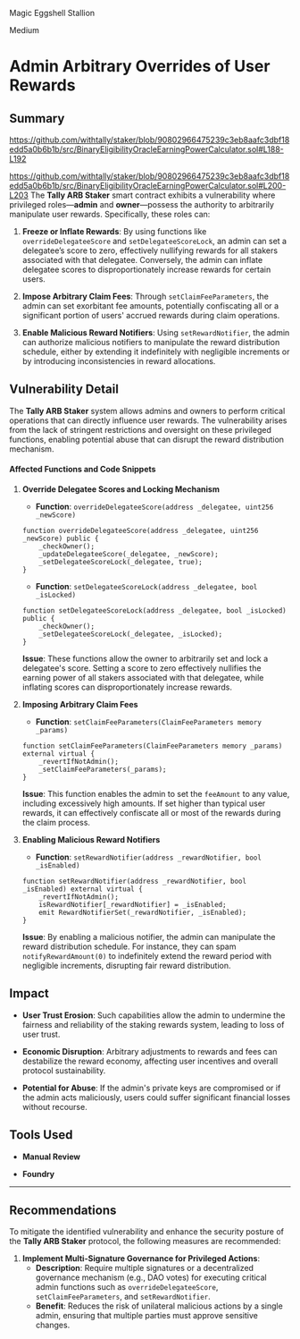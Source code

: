 Magic Eggshell Stallion

Medium

# Admin Arbitrary Overrides of User Rewards

## Summary
https://github.com/withtally/staker/blob/90802966475239c3eb8aafc3dbf18edd5a0b6b1b/src/BinaryEligibilityOracleEarningPowerCalculator.sol#L188-L192

https://github.com/withtally/staker/blob/90802966475239c3eb8aafc3dbf18edd5a0b6b1b/src/BinaryEligibilityOracleEarningPowerCalculator.sol#L200-L203
The **Tally ARB Staker** smart contract exhibits a vulnerability where privileged roles—**admin** and **owner**—possess the authority to arbitrarily manipulate user rewards. Specifically, these roles can:

1. **Freeze or Inflate Rewards**: By using functions like `overrideDelegateeScore` and `setDelegateeScoreLock`, an admin can set a delegatee’s score to zero, effectively nullifying rewards for all stakers associated with that delegatee. Conversely, the admin can inflate delegatee scores to disproportionately increase rewards for certain users.

2. **Impose Arbitrary Claim Fees**: Through `setClaimFeeParameters`, the admin can set exorbitant fee amounts, potentially confiscating all or a significant portion of users' accrued rewards during claim operations.

3. **Enable Malicious Reward Notifiers**: Using `setRewardNotifier`, the admin can authorize malicious notifiers to manipulate the reward distribution schedule, either by extending it indefinitely with negligible increments or by introducing inconsistencies in reward allocations.


## Vulnerability Detail
The **Tally ARB Staker** system allows admins and owners to perform critical operations that can directly influence user rewards. The vulnerability arises from the lack of stringent restrictions and oversight on these privileged functions, enabling potential abuse that can disrupt the reward distribution mechanism.

#### **Affected Functions and Code Snippets**

1. **Override Delegatee Scores and Locking Mechanism**

   - **Function**: `overrideDelegateeScore(address _delegatee, uint256 _newScore)`
   
   ```solidity
   function overrideDelegateeScore(address _delegatee, uint256 _newScore) public {
       _checkOwner();
       _updateDelegateeScore(_delegatee, _newScore);
       _setDelegateeScoreLock(_delegatee, true);
   }
   ```
   
   - **Function**: `setDelegateeScoreLock(address _delegatee, bool _isLocked)`
   
   ```solidity
   function setDelegateeScoreLock(address _delegatee, bool _isLocked) public {
       _checkOwner();
       _setDelegateeScoreLock(_delegatee, _isLocked);
   }
   ```

   **Issue**: These functions allow the owner to arbitrarily set and lock a delegatee's score. Setting a score to zero effectively nullifies the earning power of all stakers associated with that delegatee, while inflating scores can disproportionately increase rewards.

2. **Imposing Arbitrary Claim Fees**

   - **Function**: `setClaimFeeParameters(ClaimFeeParameters memory _params)`
   
   ```solidity
   function setClaimFeeParameters(ClaimFeeParameters memory _params) external virtual {
       _revertIfNotAdmin();
       _setClaimFeeParameters(_params);
   }
   ```

   **Issue**: This function enables the admin to set the `feeAmount` to any value, including excessively high amounts. If set higher than typical user rewards, it can effectively confiscate all or most of the rewards during the claim process.

3. **Enabling Malicious Reward Notifiers**

   - **Function**: `setRewardNotifier(address _rewardNotifier, bool _isEnabled)`
   
   ```solidity
   function setRewardNotifier(address _rewardNotifier, bool _isEnabled) external virtual {
       _revertIfNotAdmin();
       isRewardNotifier[_rewardNotifier] = _isEnabled;
       emit RewardNotifierSet(_rewardNotifier, _isEnabled);
   }
   ```

   **Issue**: By enabling a malicious notifier, the admin can manipulate the reward distribution schedule. For instance, they can spam `notifyRewardAmount(0)` to indefinitely extend the reward period with negligible increments, disrupting fair reward distribution.

## Impact
- **User Trust Erosion**: Such capabilities allow the admin to undermine the fairness and reliability of the staking rewards system, leading to loss of user trust.
  
- **Economic Disruption**: Arbitrary adjustments to rewards and fees can destabilize the reward economy, affecting user incentives and overall protocol sustainability.
  
- **Potential for Abuse**: If the admin's private keys are compromised or if the admin acts maliciously, users could suffer significant financial losses without recourse.

## Tools Used

- **Manual Review**

- **Foundry**
---

## Recommendations

To mitigate the identified vulnerability and enhance the security posture of the **Tally ARB Staker** protocol, the following measures are recommended:

1. **Implement Multi-Signature Governance for Privileged Actions**:
   - **Description**: Require multiple signatures or a decentralized governance mechanism (e.g., DAO votes) for executing critical admin functions such as `overrideDelegateeScore`, `setClaimFeeParameters`, and `setRewardNotifier`.
   - **Benefit**: Reduces the risk of unilateral malicious actions by a single admin, ensuring that multiple parties must approve sensitive changes.
